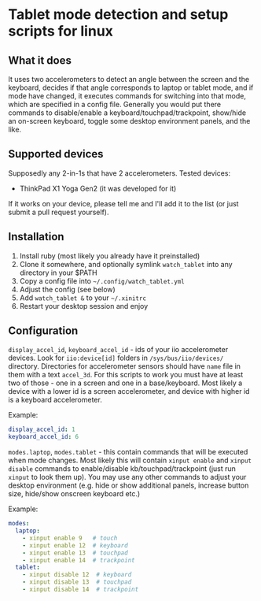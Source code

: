 # Tablet mode detection and setup scripts for linux

## What it does

It uses two accelerometers to detect an angle between the screen and the keyboard,
decides if that angle corresponds to laptop or tablet mode, and if mode have changed,
it executes commands for switching into that mode, which are specified in
a config file. Generally you would put there commands to disable/enable a
keyboard/touchpad/trackpoint, show/hide an on-screen keyboard, toggle some desktop
environment panels, and the like.

## Supported devices

Supposedly any 2-in-1s that have 2 accelerometers. Tested devices:

- ThinkPad X1 Yoga Gen2 (it was developed for it)

If it works on your device, please tell me and I'll add it to the list (or just submit a pull request yourself).

## Installation

1. Install ruby (most likely you already have it preinstalled)
2. Clone it somewhere, and optionally symlink `watch_tablet` into any directory in your $PATH
3. Copy a config file into `~/.config/watch_tablet.yml`
4. Adjust the config (see below)
5. Add `watch_tablet &` to your `~/.xinitrc`
6. Restart your desktop session and enjoy

## Configuration

`display_accel_id`, `keyboard_accel_id` - ids of your iio accelerometer devices. Look
for `iio:device[id]` folders in `/sys/bus/iio/devices/` directory. Directories for
accelerometer sensors should have `name` file in them with a text `accel_3d`. For this scripts
to work you must have at least two of those - one in a screen and one in a base/keyboard.
Most likely a device with a lower id is a screen accelerometer, and device with higher id is
a keyboard accelerometer.

Example:

```yaml
display_accel_id: 1
keyboard_accel_id: 6
```

`modes.laptop`, `modes.tablet` - this contain commands that will be executed when mode changes.
Most likely this will contain `xinput enable` and `xinput disable` commands to enable/disable
kb/touchpad/trackpoint (just run `xinput` to look them up). You may use any other commands
to adjust your desktop environment (e.g. hide or show additional panels, increase button size,
hide/show onscreen keyboard etc.)

Example:

```yaml
modes:
  laptop:
    - xinput enable 9   # touch
    - xinput enable 12  # keyboard
    - xinput enable 13  # touchpad
    - xinput enable 14  # trackpoint
  tablet:
    - xinput disable 12  # keyboard
    - xinput disable 13  # touchpad
    - xinput disable 14  # trackpoint
```

